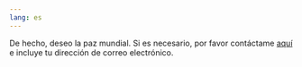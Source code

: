 ```yaml
---
lang: es
---
```

De hecho, deseo la paz mundial.
Si es necesario, por favor contáctame [aquí](https://o.mayo.pp.ua) e incluye tu dirección de correo electrónico.